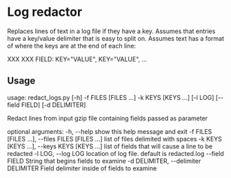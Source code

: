 # Log redactor
Replaces lines of text in a log file if they have a key.  Assumes that entries have a key/value delimiter that is easy to split on.
Assumes text has a format of where the keys are at the end of each line:

XXX XXX FIELD: KEY="VALUE", KEY="VALUE", ... 

## Usage
usage: redact_logs.py [-h] -f FILES [FILES ...] -k KEYS [KEYS ...] [-l LOG]
                      [--field FIELD] [-d DELIMITER]

Redact lines from input gzip file containing fields passed as parameter

optional arguments:
  -h, --help            show this help message and exit
  -f FILES [FILES ...], --files FILES [FILES ...]
                        <Required> list of files delimited with spaces
  -k KEYS [KEYS ...], --keys KEYS [KEYS ...]
                        <Required> list of fields that will cause a line to be
                        redacted
  -l LOG, --log LOG     <Optional> location of log file. default is
                        redacted.log
  --field FIELD         <Optional>String that begins fields to examine
  -d DELIMITER, --delimiter DELIMITER
                        <Optional> Field delimiter inside of fields to examine

